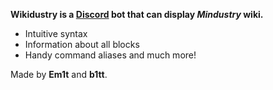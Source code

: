 **Wikidustry is a [Discord](https://discord.gg) bot that can display *Mindustry* wiki.**

- Intuitive syntax
- Information about all blocks
- Handy command aliases
and much more!

Made by **Em1t** and **b1tt**.
